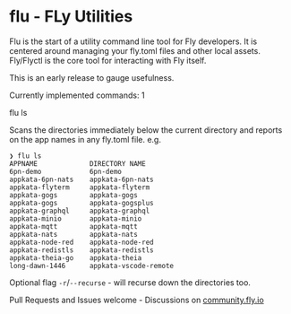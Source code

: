 # flu - FLy Utilities

Flu is the start of a utility command line tool for Fly developers. It is centered around managing your fly.toml files and other local assets. Fly/Flyctl is the core tool for interacting with Fly itself. 

This is an early release to gauge usefulness.

Currently implemented commands: 1

flu ls

Scans the directories immediately below the current directory and reports on the app names in any fly.toml file. e.g.

```
❯ flu ls
APPNAME           	DIRECTORY NAME
6pn-demo          	6pn-demo
appkata-6pn-nats  	appkata-6pn-nats
appkata-flyterm   	appkata-flyterm
appkata-gogs      	appkata-gogs
appkata-gogs      	appkata-gogsplus
appkata-graphql   	appkata-graphql
appkata-minio     	appkata-minio
appkata-mqtt      	appkata-mqtt
appkata-nats      	appkata-nats
appkata-node-red  	appkata-node-red
appkata-redistls  	appkata-redistls
appkata-theia-go  	appkata-theia
long-dawn-1446    	appkata-vscode-remote
```

Optional flag `-r`/`--recurse` - will recurse down the directories too.

Pull Requests and Issues welcome - Discussions on [community.fly.io](https://community.fly.io/t/looking-for-feedback-on-new-tool/468)
